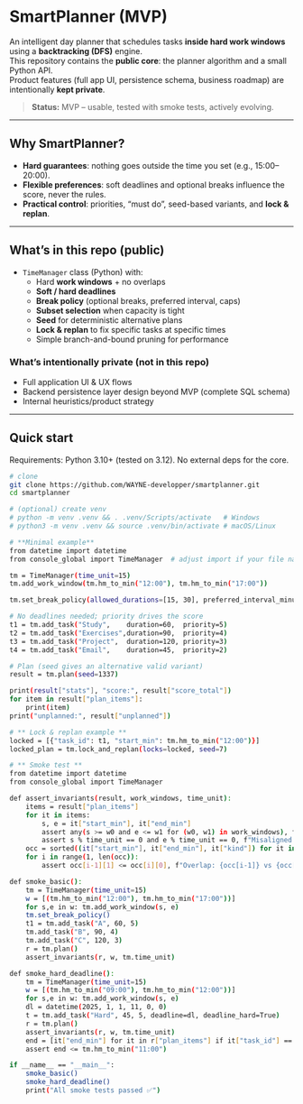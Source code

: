 # SmartPlanner (MVP)
An intelligent day planner that schedules tasks **inside hard work windows** using a **backtracking (DFS)** engine.  
This repository contains the **public core**: the planner algorithm and a small Python API.  
Product features (full app UI, persistence schema, business roadmap) are intentionally **kept private**.

> **Status:** MVP – usable, tested with smoke tests, actively evolving.
>
---

## Why SmartPlanner?

- **Hard guarantees**: nothing goes outside the time you set (e.g., 15:00–20:00).
- **Flexible preferences**: soft deadlines and optional breaks influence the score, never the rules.
- **Practical control**: priorities, “must do”, seed-based variants, and **lock & replan**.

---

## What’s in this repo (public)

- `TimeManager` class (Python) with:
  - Hard **work windows** + no overlaps
  - **Soft / hard deadlines**
  - **Break policy** (optional breaks, preferred interval, caps)
  - **Subset selection** when capacity is tight
  - **Seed** for deterministic alternative plans
  - **Lock & replan** to fix specific tasks at specific times
  - Simple branch-and-bound pruning for performance

### What’s intentionally private (not in this repo)

- Full application UI & UX flows
- Backend persistence layer design beyond MVP (complete SQL schema)
- Internal heuristics/product strategy

---

## Quick start

Requirements: Python 3.10+ (tested on 3.12). No external deps for the core.

```bash
# clone
git clone https://github.com/WAYNE-developper/smartplanner.git
cd smartplanner

# (optional) create venv
# python -m venv .venv && . .venv/Scripts/activate   # Windows
# python3 -m venv .venv && source .venv/bin/activate # macOS/Linux

# **Minimal example**
from datetime import datetime
from console_global import TimeManager  # adjust import if your file name differs

tm = TimeManager(time_unit=15)
tm.add_work_window(tm.hm_to_min("12:00"), tm.hm_to_min("17:00"))

tm.set_break_policy(allowed_durations=[15, 30], preferred_interval_minutes=90, max_total_break_minutes=45, max_breaks=2)

# No deadlines needed; priority drives the score
t1 = tm.add_task("Study",    duration=60,  priority=5)
t2 = tm.add_task("Exercises",duration=90,  priority=4)
t3 = tm.add_task("Project",  duration=120, priority=3)
t4 = tm.add_task("Email",    duration=45,  priority=2)

# Plan (seed gives an alternative valid variant)
result = tm.plan(seed=1337)

print(result["stats"], "score:", result["score_total"])
for item in result["plan_items"]:
    print(item)
print("unplanned:", result["unplanned"])

# ** Lock & replan example **
locked = [{"task_id": t1, "start_min": tm.hm_to_min("12:00")}]
locked_plan = tm.lock_and_replan(locks=locked, seed=7)

# ** Smoke test **
from datetime import datetime
from console_global import TimeManager

def assert_invariants(result, work_windows, time_unit):
    items = result["plan_items"]
    for it in items:
        s, e = it["start_min"], it["end_min"]
        assert any(s >= w0 and e <= w1 for (w0, w1) in work_windows), f"Outside windows: {it}"
        assert s % time_unit == 0 and e % time_unit == 0, f"Misaligned: {it}"
    occ = sorted((it["start_min"], it["end_min"], it["kind"]) for it in items)
    for i in range(1, len(occ)):
        assert occ[i-1][1] <= occ[i][0], f"Overlap: {occ[i-1]} vs {occ[i]}"

def smoke_basic():
    tm = TimeManager(time_unit=15)
    w = [(tm.hm_to_min("12:00"), tm.hm_to_min("17:00"))]
    for s,e in w: tm.add_work_window(s, e)
    tm.set_break_policy()
    t1 = tm.add_task("A", 60, 5)
    tm.add_task("B", 90, 4)
    tm.add_task("C", 120, 3)
    r = tm.plan()
    assert_invariants(r, w, tm.time_unit)

def smoke_hard_deadline():
    tm = TimeManager(time_unit=15)
    w = [(tm.hm_to_min("09:00"), tm.hm_to_min("12:00"))]
    for s,e in w: tm.add_work_window(s, e)
    dl = datetime(2025, 1, 1, 11, 0, 0)
    t = tm.add_task("Hard", 45, 5, deadline=dl, deadline_hard=True)
    r = tm.plan()
    assert_invariants(r, w, tm.time_unit)
    end = [it["end_min"] for it in r["plan_items"] if it["task_id"] == t][0]
    assert end <= tm.hm_to_min("11:00")

if __name__ == "__main__":
    smoke_basic()
    smoke_hard_deadline()
    print("All smoke tests passed ✅")

